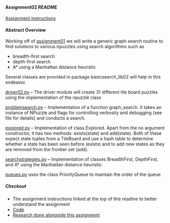 #### Assignment02 README

[Assignment instructions](A02.pdf)

#### Abstract Overview

Working off of [assignment01](../Assignment01/README.md) we will write a generic graph search routine to find solutions to various npuzzles using search algorithms such as 
 - breadth-first search
 - depth-first search
 - A* using a Manhattan distance heuristic

 Several classes are provided in package basicsearch_lib02 will help in this endeavor.

 [driver02.py](driver02.py) – The driver module will create 31 different tile board puzzles using the implementation of the npuzzle class

 [problemsearch.py](problemsearch.py) – Implementation of a function graph_search.  It takes an instance of NPuzzle and flags for controlling verbosity and debugging (see file for details) and conducts a search. 

[explored.py](explored.py) – Implementation of  class Explored.  Apart from the no argument constructor, it has two methods:  exists(state) and add(state).  Both of these expect state tuples from a TileBoard and use a hash table to determine whether a state has been seen before (exists) and to add new states as they are removed from the frontier set (add). 

[searchstrategies.py](searchstrategies.py) – Implementation of classes BreadthFirst, DepthFirst, and A* using the Manhattan distance heuristic.

[queues.py](basicsearch_lib02/queues.py) uses the class PriorityQueue to maintain the order of the queue

##### Checkout
- The assignment instructions linked at the top of this readme to better understand the assignment
- [Code](.)
- [Research done alongside this assignment](Research)


 

 
